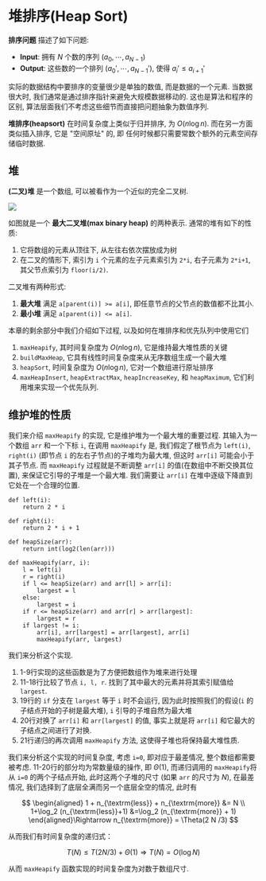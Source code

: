 # 堆排序(Heap Sort)

**排序问题** 描述了如下问题:

-  **Input**: 拥有 $N$ 个数的序列 $(a_0,\cdots,a_{N-1})$
-  **Output**: 这些数的一个排列 $(a_0',\cdots,a_{N-1}')$, 使得 $a_i'\leq a_{i+1}'$

实际的数据结构中要排序的变量很少是单独的数值, 而是数据的一个元素. 当数据很大时, 我们通常是通过排序指针来避免大规模数据移动的. 这也是算法和程序的区别, 算法层面我们不考虑这些细节而直接把问题抽象为数值序列. 

**堆排序(heapsort)** 在时间复杂度上类似于归并排序, 为 $O(n\log n)$. 而在另一方面类似插入排序, 它是 "空间原址" 的, 即 任何时候都只需要常数个额外的元素空间存储临时数据. 

## 堆

**(二叉)堆** 是一个数组, 可以被看作为一个近似的完全二叉树. 

![](https://upload.wikimedia.org/wikipedia/commons/3/38/Max-Heap.svg)

如图就是一个 **最大二叉堆(max binary heap)** 的两种表示. 通常的堆有如下的性质:

1.  它将数组的元素从顶往下, 从左往右依次摆放成为树
2.  在二叉的情形下, 索引为 `i` 个元素的左子元素索引为 `2*i`, 右子元素为 `2*i+1`, 其父节点索引为 `floor(i/2)`. 

二叉堆有两种形式:

1.  **最大堆** 满足 `a[parent(i)] >= a[i]`, 即任意节点的父节点的数值都不比其小.
2.  **最小堆** 满足 `a[parent(i)] <= a[i]`. 

本章的剩余部分中我们介绍如下过程, 以及如何在堆排序和优先队列中使用它们

1.  `maxHeapify`, 其时间复杂度为 $O(n \log n)$, 它是维持最大堆性质的关键
2.  `buildMaxHeap`, 它具有线性时间复杂度来从无序数组生成一个最大堆
3.  `heapSort`, 时间复杂度为 $O(n\log n)$, 它对一个数组进行原址排序
4.  `maxHeapInsert`, `heapExtractMax`, `heapIncreaseKey`, 和 `heapMaximum`, 它们利用堆来实现一个优先队列.

## 维护堆的性质

我们来介绍 `maxHeapify` 的实现, 它是维护堆为一个最大堆的重要过程. 其输入为一个数组 `arr` 和一个下标 `i`, 在调用 `maxHeapify` 是, 我们假定了根节点为 `left(i)`, `right(i)` (即节点 `i` 的左右子节点)的子堆均为最大堆, 但这时 `arr[i]` 可能会小于其子节点. 而 `maxHeapify` 过程就是不断调整 `arr[i]` 的值(在数组中不断交换其位置), 来保证它引导的子堆是一个最大堆. 我们需要让 `arr[i]` 在堆中逐级下降直到它处在一个合理的位置. 

```python{.line-numbers}
def left(i):
    return 2 * i

def right(i):
    return 2 * i + 1

def heapSize(arr):
    return int(log2(len(arr)))

def maxHeapify(arr, i):
    l = left(i)
    r = right(i)
    if l <= heapSize(arr) and arr[l] > arr[i]:
        largest = l
    else:
        largest = i
    if r <= heapSize(arr) and arr[r] > arr[largest]:
        largest = r
    if largest != i:
        arr[i], arr[largest] = arr[largest], arr[i]
        maxHeapify(arr, largest)
```

我们来分析这个实现.

1.  1-9行实现的这些函数是为了方便把数组作为堆来进行处理
2.  11-18行比较了节点 `i, l, r`. 找到了其中最大的元素并将其索引赋值给 `largest`. 
3.  19行的 `if` 分支在 `largest` 等于 `i` 时不会运行, 因为此时按照我们的假设(`i` 的子结点开始的子树是最大堆), `i` 引导的子堆自然为最大堆
4.  20行对换了 `arr[i]` 和 `arr[largest]` 的值, 事实上就是将 `arr[i]` 和它最大的子结点之间进行了对换.
5.  21行递归的再次调用 `maxHeapify` 方法, 这使得子堆也将保持最大堆性质. 

我们来分析这个实现的时间复杂度, 考虑 `i=0`, 即对应于最差情况, 整个数组都需要被考虑. 11-20行的部分均为常数量级的操作, 即 $\Theta(1)$, 而递归调用的 `maxHeapify`将从 `i=0` 的两个子结点开始, 此时这两个子堆的尺寸 (如果 `arr` 的尺寸为 $N$), 在最差情况, 我们选择到了底层全满而另一个底层全空的情况, 此时有

$$
\begin{aligned}
1 + n_{\textrm{less}} + n_{\textrm{more}} &= N  \\
1+\log_2 (n_{\textrm{less}}+1) &=\log_2 (n_{\textrm{more}} + 1)
\end{aligned}\Rightarrow n_{\textrm{more}} = \Theta(2 N /3)
$$

从而我们有时间复杂度的递归式：

$$
T(N) \leq T(2 N /3) + \Theta(1) \Rightarrow T(N) = O(\log N)
$$

从而 `maxHeapify` 函数实现的时间复杂度为对数于数组尺寸. 